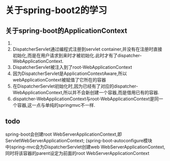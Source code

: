 # 关于spring-boot2的学习

## 关于spring-boot的ApplicationContext
1. 
2. DispatcherServlet通过编程式注册到servlet container,并没有在注册时直接初始化,而是在用户请求到来时才被初始化.此时才有了dispatcher-WebApplicationContext.
3. DispatcherServlet被注入到了root-WebApplicationContext
4. 因为DispatcherServlet是ApplicationContextAware,所以webApplicationContext被赋值了它所在的容器
5. 在DispatcherServlet初始化时,因为已经有了对应的dispatcher-WebApplicationContext,所以并不会新创建一个容器,而是借用已有的容器.
6. dispatcher-WebApplicationContext与root-WebApplicationContext是同一个容器,这一点与单纯的springmvc不一样.



## todo
spring-boot会创建root WebServerApplicationContext,即ServletWebServerApplicationContext;
(spring-boot-autoconfigure模块中)spring-mvc会为DispatcherServlet创建web WebServerApplicationContext, 同时将该容器的parent设定为前面的root WebServerApplicationContext







